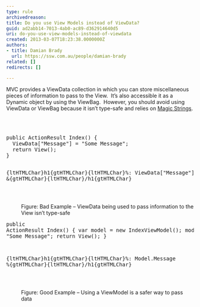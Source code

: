 ```yaml
---
type: rule
archivedreason: 
title: Do you use View Models instead of ViewData?
guid: ad2abb14-7013-4ab0-ac89-d362914640d5
uri: do-you-use-view-models-instead-of-viewdata
created: 2013-03-07T18:23:38.0000000Z
authors:
- title: Damian Brady
  url: https://ssw.com.au/people/damian-brady
related: []
redirects: []

---
```



<p>MVC provides a ViewData collection in which you can store miscellaneous pieces of information to pass to the View.&#160; It’s also accessible it as a Dynamic object by using the ViewBag.&#160; However, you should avoid using ViewData or ViewBag because it isn’t type-safe and relies on <a href="http&#58;//en.wikipedia.org/wiki/Magic_string">Magic Strings</a>.</p>
<br><excerpt class='endintro'></excerpt><br>
<dl class="badImage"><dt><div class="greyBox"><pre>public ActionResult Index() &#123;
  ViewData[&quot;Message&quot;] = &quot;Some Message&quot;;
  return View();
&#125;
 
{ltHTMLChar}h1{gtHTMLChar}{ltHTMLChar}%&#58; ViewData[&quot;Message&quot;] &amp;{gtHTMLChar}{ltHTMLChar}/h1{gtHTMLChar}

</pre></div></dt><dd>Figure&#58; Bad Example – ViewData being used to pass information to the View isn’t type-safe</dd></dl><dl class="goodImage"><dt><div class="greyBox"><pre>public ActionResult Index() &#123;
  var model = new IndexViewModel();
  model.Message = &quot;Some Message&quot;;
  return View();
&#125;
 
{ltHTMLChar}h1{gtHTMLChar}{ltHTMLChar}%&#58; Model.Message %{gtHTMLChar}{ltHTMLChar}/h1{gtHTMLChar}

</pre></div></dt><dd>Figure&#58; Good Example – Using a ViewModel is a safer way to pass data</dd></dl>


